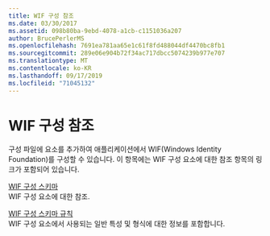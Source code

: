 ```yaml
---
title: WIF 구성 참조
ms.date: 03/30/2017
ms.assetid: 098b80ba-9ebd-4078-a1cb-c1151036a207
author: BrucePerlerMS
ms.openlocfilehash: 7691ea781aa65e1c61f8fd488044df4470bc8fb1
ms.sourcegitcommit: 289e06e904b72f34ac717dbcc5074239b977e707
ms.translationtype: MT
ms.contentlocale: ko-KR
ms.lasthandoff: 09/17/2019
ms.locfileid: "71045132"
---
```

# <a name="wif-configuration-reference"></a>WIF 구성 참조
구성 파일에 요소를 추가하여 애플리케이션에서 WIF(Windows Identity Foundation)를 구성할 수 있습니다. 이 항목에는 WIF 구성 요소에 대한 참조 항목의 링크가 포함되어 있습니다.  
  
 [WIF 구성 스키마](../configure-apps/file-schema/windows-identity-foundation/index.md)  
 WIF 구성 요소에 대한 참조.  
  
 [WIF 구성 스키마 규칙](wif-configuration-schema-conventions.md)  
 WIF 구성 요소에서 사용되는 일반 특성 및 형식에 대한 정보를 포함합니다.
